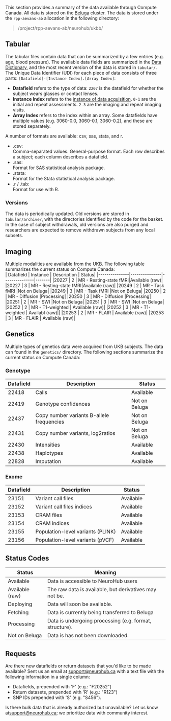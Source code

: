 This section provides a summary of the data available through Compute Canada. All data is stored on the [Beluga](https://docs.computecanada.ca/wiki/B%C3%A9luga/en) cluster. The data is stored under the `rpp-aevans-ab` allocation in the following directory:  
> /project/rpp-aevans-ab/neurohub/ukbb/  

## Tabular
The tabular files contain data that can be summarized by a few entries (e.g. age, blood pressure). The available data fields are summarized in the [Data Dictionary](src/dataset.md), and the most recent version of the data is stored in `tabular/`. The Unique Data Identifier (UDI) for each piece of data consists of three parts: `[Datafield]-[Instance Index].[Array Index]`:  
* **Datafield** refers to the type of data: `2207` is the datafield for whether the subject wears glasses or contact lenses.  
* **Instance Index** refers to the [instance of data acquisition](https://biobank.ndph.ox.ac.uk/ukb/instance.cgi?id=2). `0-1` are the initial and repeat assessments. `2-3` are the imaging and repeat imaging visits.  
* **Array Index** refers to the index within an array. Some datafields have multiple values (e.g. 3060-0.0, 3060-0.1, 3060-0.2), and these are stored separately.  
  
A number of formats are available: csv, sas, stata, and r.  
* .csv:  
	Comma-separated values. General-purpose format. Each row describes a subject; each column describes a datafield.  
* .sas:  
	Format for SAS statistical analysis package.  
* .stata:  
	Format for the Stata statistical analysis package.  
* .r / .tab:  
	Format for use with R.  
  
### Versions  
The data is periodically updated. Old versions are stored in `tabular/archive/`, with the directories identified by the code for the basket. In the case of subject withdrawals, old versions are also purged and researchers are expected to remove withdrawn subjects from any local subsets.  
  
## Imaging  
Multiple modalities are available from the UKB. The following table summarizes the current status on Compute Canada:  
| Datafield	| Instance	| Description	| Status|
|---------------|---------------|---------------|-------|
|20227		| 2		| MR - Resting-state fMRI|Available (raw)|
|20227		| 3		| MR - Resting-state fMRI|Available (raw)|
|20249		| 2		| MR - Task fMRI	|Not on Beluga|
|20249		| 3		| MR - Task fMRI	|Not on Beluga|
|20250		| 2		| MR - Diffusion	|Processing|
|20250		| 3		| MR - Diffusion	|Processing|
|20251		| 2		| MR - SWI	|Not on Beluga|
|20251		| 3		| MR - SWI	|Not on Beluga|
|20252		| 2		| MR - T1-weighted 	| Available (raw)|
|20252		| 3		| MR - T1-weighted 	| Availabl (raw)||
|20253		| 2		| MR - FLAIR	| Available  (raw)|
|20253		| 3		| MR - FLAIR	| Available (raw)|


## Genetics
Multiple types of genetics data were acquired from UKB subjects. The data can found in the `genetics/` directory. The following sections summarize the current status on Compute Canada:  
### Genotype  
|Datafield	|Description	|Status|
|---------------|---------------|------|
|22418		|Calls		|Available|
|22419		|Genotype confidences |Not on Beluga|
|22437		|Copy number variants B-allele frequencies |Not on Beluga|
|22431		|Copy number variants, log2ratios |Not on Beluga|
|22430		|Intensities	|Available|
|22438		|Haplotypes	|Available|
|22828		|Imputation	|Available|

### Exome
|Datafield	|Description	|Status|
|---------------|---------------|------|
|23151		|Variant call files|Available|
|23152		|Variant call files indices|Available|
|23153		|CRAM files	|Available|
|23154		|CRAM indices	|Available|
|23155		|Population-level variants (PLINK)|Available|
|23156		|Population-level variants (pVCF)|Available|

## Status Codes  
|Status		|Meaning|
|---------------|-------|
|Available	|Data is accessible to NeuroHub users|
|Available (raw)|The raw data is available, but derivatives may not be.|
|Deploying	|Data will soon be available.|
|Fetching	|Data is currently being transferred to Beluga|
|Processing	|Data is undergoing processing (e.g. format, structure).|
|Not on Beluga	|Data is has not been downloaded.|

## Requests
Are there new datafields or return datasets that you'd like to be made available? Sent us an email at [support@neurohub.ca](mailto:support@neurohub.ca) with a text file with the following information in a single column:  
* Datafields, prepended with 'F' (e.g.: "F20252")  
* Return datasets, prepended with 'R' (e.g.: "R123")  
* SNP IDs prepended with 'S' (e.g. "S456").  
  
Is there bulk data that is already authorized but unavailable? Let us know at[support@neurohub.ca](mailto:support@neurohub.ca); we prioritize data with community interest.
